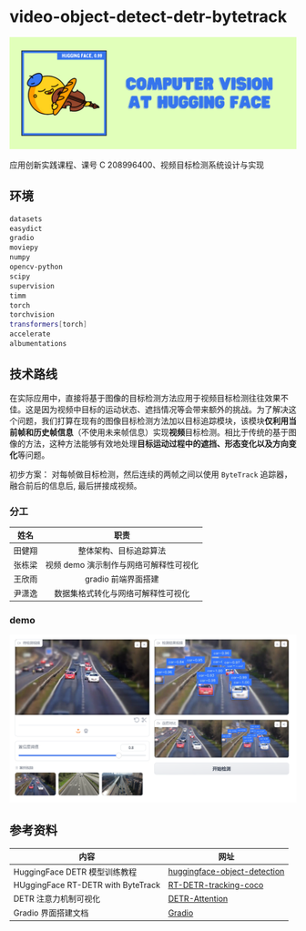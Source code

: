 # video-object-detect-detr-bytetrack

![banner.png](assess/banner.png)

应用创新实践课程、课号 C 208996400、视频目标检测系统设计与实现

## 环境

```bash
datasets
easydict
gradio
moviepy
numpy
opencv-python
scipy
supervision
timm
torch
torchvision
transformers[torch]
accelerate
albumentations
```

## 技术路线

在实际应用中，直接将基于图像的目标检测方法应用于视频目标检测往往效果不佳。这是因为视频中目标的运动状态、遮挡情况等会带来额外的挑战。为了解决这个问题，我们打算在现有的图像目标检测方法加以目标追踪模块，该模块**仅利用当前帧和历史帧信息**（不使用未来帧信息）实现**视频**目标检测。相比于传统的基于图像的方法，这种方法能够有效地处理**目标运动过程中的遮挡、形态变化以及方向变化**等问题。

初步方案：
对每帧做目标检测，然后连续的两帧之间以使用 `ByteTrack` 追踪器，融合前后的信息后, 最后拼接成视频。

### 分工

|  姓名  |                  职责                  |
| :----: | :------------------------------------: |
| 田健翔 |         整体架构、目标追踪算法         |
| 张栋梁 | 视频 demo 演示制作与网络可解释性可视化 |
| 王欣雨 |          gradio 前端界面搭建           |
| 尹潇逸 |   数据集格式转化与网络可解释性可视化   |

### demo

![demo.png](assess/demo.png)

## 参考资料

| 内容                               | 网址                                                                                                                                             |
| ---------------------------------- | ------------------------------------------------------------------------------------------------------------------------------------------------ |
| HuggingFace DETR 模型训练教程      | [huggingface-object-detection](https://huggingface.co/tasks/object-detection)                                                                    |
| HUggingFace RT-DETR with ByteTrack | [RT-DETR-tracking-coco](https://huggingface.co/spaces/merve/RT-DETR-tracking-coco)                                                               |
| DETR 注意力机制可视化              | [DETR-Attention](https://colab.research.google.com/github/facebookresearch/detr/blob/colab/notebooks/detr_attention.ipynb#scrollTo=frMO0BaCYTEr) |
| Gradio 界面搭建文档                | [Gradio](https://www.gradio.app/)                                                                                                                |
